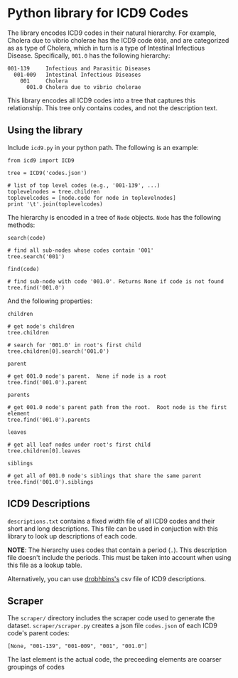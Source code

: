 # Python library for ICD9 Codes

The library encodes ICD9 codes in their natural hierarchy.  For example,
Cholera due to vibrio cholerae has the ICD9 code `0010`, and are categorized as
as type of Cholera, which in turn is a type of Intestinal Infectious Disease.
Specifically, `001.0` has the following hierarchy:

    001-139     Infectious and Parasitic Diseases
      001-009   Intestinal Infectious Diseases
        001     Cholera
          001.0 Cholera due to vibrio cholerae

This library encodes all ICD9 codes into a tree that captures this
relationship.  This tree only contains codes, and not the description text.


## Using the library

Include `icd9.py` in your python path.  The following is an example:

    from icd9 import ICD9

    tree = ICD9('codes.json')

    # list of top level codes (e.g., '001-139', ...)
    toplevelnodes = tree.children
    toplevelcodes = [node.code for node in toplevelnodes]
    print '\t'.join(toplevelcodes)


The hierarchy is encoded in a tree of `Node` objects.  `Node` has the following methods:

`search(code)`

    # find all sub-nodes whose codes contain '001'
    tree.search('001')

`find(code)`

    # find sub-node with code '001.0'. Returns None if code is not found
    tree.find('001.0')

And the following properties:

`children`

    # get node's children
    tree.children

    # search for '001.0' in root's first child
    tree.children[0].search('001.0')

`parent`

    # get 001.0 node's parent.  None if node is a root
    tree.find('001.0').parent

`parents`

    # get 001.0 node's parent path from the root.  Root node is the first element
    tree.find('001.0').parents

`leaves`

    # get all leaf nodes under root's first child
    tree.children[0].leaves

`siblings`

    # get all of 001.0 node's siblings that share the same parent
    tree.find('001.0').siblings


## ICD9 Descriptions

`descriptions.txt` contains a fixed width file of all ICD9 codes and their short and long descriptions.
This file can be used in conjuction with this library to look up descriptions of each code.

**NOTE**: The hierarchy uses codes that contain a period (`.`).  This
description file doesn't include the periods.  This must be taken into account
when using this file as a lookup table.

Alternatively, you can use
[drobhbins's](https://raw.github.com/drobbins/ICD9/master/output/output.txt)
csv file of ICD9 descriptions.

## Scraper

The `scraper/` directory includes the scraper code used to generate the
dataset.  `scraper/scraper.py` creates a json file `codes.json` of each ICD9 code's parent codes:

    [None, "001-139", "001-009", "001", "001.0"]

The last element is the actual code, the preceeding elements are coarser groupings of codes


